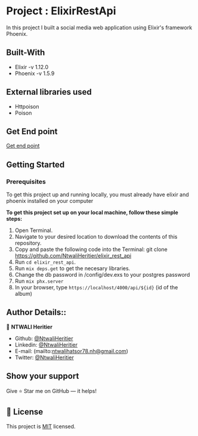 # Project :  ElixirRestApi
In this project I built a social media web application using Elixir's framework Phoenix.

## Built-With

- Elixir -v 1.12.0
- Phoenix -v 1.5.9

## External libraries used

- Httpoison
- Poison

## Get End point

[Get end point](https://morning-headland-84299.herokuapp.com/api/${id})

## Getting Started

### Prerequisites

To get this project up and running locally, you must already have elixir and phoenix installed on your computer

**To get this project set up on your local machine, follow these simple steps:**

1. Open Terminal.
2. Navigate to your desired location to download the contents of this repository.
3. Copy and paste the following code into the Terminal: git clone https://github.com/NtwaliHeritier/elixir_rest_api
4. Run ```cd elixir_rest_api```.
5. Run ```mix deps.get``` to get the necesary libraries.
6. Change the db password in /config/dev.exs to your postgres password
7. Run `mix phx.server`
8. In your browser, type `https://localhost/4000/api/${id}` (id of the album)

## Author Details::

👤 **NTWALI Heritier**
- Github: [@NtwaliHeritier](https://github.com/NtwaliHeritier)
- Linkedin: [@NtwaliHeritier](https://www.linkedin.com/in/ntwaliheritier/)
- E-mail: (mailto:ntwalihatsor78.nh@gmail.com) 
- Twitter: [@NtwaliHeritier](https://twitter.com/NtwaliHeritier)


## Show your support

Give ⭐ Star me on GitHub — it helps!

## 📝 License

This project is [MIT](lic.url) licensed.   
